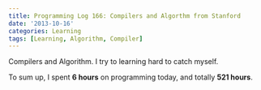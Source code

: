 ```yaml
---
title: Programming Log 166: Compilers and Algorthm from Stanford
date: '2013-10-16'
categories: Learning
tags: [Learning, Algorithm, Compiler]
---
```


Compilers and Algorithm. I try to learning hard to catch myself.

To sum up, I spent **6 hours** on programming today, and totally **521 hours**.